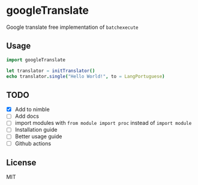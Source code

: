 <!--
  Created at: 09/17/2021 01:41:05 Friday
  Modified at: 09/17/2021 01:49:16 AM Friday

        Copyright (C) 2021 Thiago Navarro
  See file "license" for details about copyright
-->

<!-- Are you interested? Feel free to open an issue or PR! -->

# googleTranslate

Google translate free implementation of `batchexecute`

## Usage

```nim
import googleTranslate

let translator = initTranslator()
echo translator.single("Hello World!", to = LangPortuguese)
```

## TODO

- [x] Add to nimble
- [ ] Add docs
- [ ] import modules with `from module import proc` instead of `import module`
- [ ] Installation guide
- [ ] Better usage guide
- [ ] Github actions

## License

MIT
